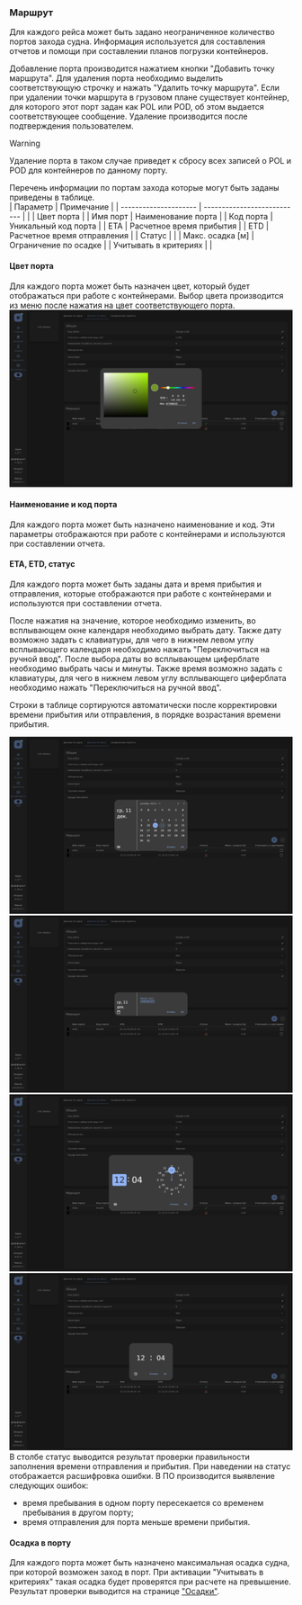 ### Маршрут
Для каждого рейса может быть задано неограниченное количество портов захода судна. Информация используется для составления отчетов и помощи при составлении планов погрузки контейнеров. 

Добавление порта производится нажатием кнопки "Добавить точку маршрута". Для удаления порта необходимо выделить соответствующую строчку и нажать "Удалить точку маршрута". Если при удалении точки маршрута в грузовом плане существует контейнер, для которого этот порт задан как POL или POD, об этом выдается соответствующее сообщение. Удаление производится после подтверждения пользователем. 
> [!WARNING] 
> Удаление порта в таком случае приведет к сбросу всех записей о POL и POD для контейнеров по данному порту.

Перечень информации по портам захода которые могут быть заданы приведены в таблице.  
| Параметр              | Примечание                  |
| --------------------- | --------------------------- |
|                       | Цвет порта                  |
| Имя порт              | Наименование порта          |
| Код порта             | Уникальный код порта        |
| ETA                   | Расчетное время прибытия    |
| ETD                   | Расчетное время отправления |
| Статус                |                             |
| Макс. осадка [м]      | Ограничение по осадке       |
| Учитывать в критериях |                             |

#### Цвет порта
Для каждого порта может быть назначен цвет, который будет отображаться при работе с контейнерами. Выбор цвета производится из меню после нажатия на цвет соответствующего порта.
![Выбор цвета порта](/assets/image/program_sheets/ru/sheet04_info/wayinfo_color.png "Выбор цвета порта")

#### Наименование и код порта
Для каждого порта может быть назначено наименование и код. Эти параметры отображаются при работе с контейнерами и используются при составлении отчета.

#### ETA, ETD, статус
Для каждого порта может быть заданы дата и время прибытия и отправления, которые отображаются при работе с контейнерами и используются при составлении отчета. 

После нажатия на значение, которое необходимо изменить, во всплывающем окне календаря необходимо выбрать дату. Также дату возможно задать с клавиатуры, для чего в нижнем левом углу всплывающего календаря необходимо нажать "Переключиться на ручной ввод". После выбора даты во всплывающем циферблате необходимо выбрать часы и минуты. Также время возможно задать с клавиатуры, для чего в нижнем левом углу всплывающего циферблата необходимо нажать "Переключиться на ручной ввод".

Строки в таблице сортируются автоматически после корректировки времени прибытия или отправления, в порядке возрастания
времени прибытия.

![Календарь](/assets/image/program_sheets/ru/sheet04_info/wayinfo_calendar.png "Календарь")
![Выбор даты](/assets/image/program_sheets/ru/sheet04_info/wayinfo_date.png "Выбор даты")
![Циферблат](/assets/image/program_sheets/ru/sheet04_info/wayinfo_watch.png "Циферблат")
![Выбор времени](/assets/image/program_sheets/ru/sheet04_info/wayinfo_time.png "Выбор времени")
В столбе статус выводится результат проверки правильности заполнения времени отправления и прибытия. При наведении на статус отображается расшифровка ошибки. В ПО производится выявление следующих ошибок:
- время пребывания в одном порту пересекается со временем пребывания в другом порту;
- время отправления для порта меньше времени прибытия.

#### Осадка в порту
Для каждого порта может быть назначено максимальная осадка судна, при которой возможен заход в порт. При активации "Учитывать в критериях" такая осадка будет проверятся при расчете на превышение. Результат проверки выводится на странице ["Осадки"](/docs/user-guide/ru/part06_draft/part06_draft.md).
